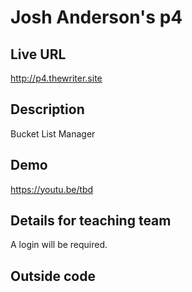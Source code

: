 # Josh Anderson's p4

## Live URL
<http://p4.thewriter.site>

## Description
Bucket List Manager

## Demo
<https://youtu.be/tbd>

## Details for teaching team
A login will be required.

## Outside code
